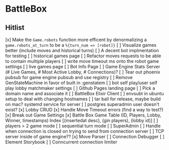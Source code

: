 # BattleBox

## Hitlist

[x] Make the `Game.robots` function more efficent by denormalizing a `game.robots_at_turn` to be a `%{turn_num => [robot]}`
[ ] Visualize games better (include moves and historical turns)
[ ] A decent bot implmentation for testing
[ ] historical games page
[ ] Refactor moves requests to be able to contain multiple players
[ ] write move timeout ms onto the robot game settings
[ ] live games page
[ ] Bot Info Page
[ ] Game Engine Stats Server (# Live Games, # Most Active Lobby, # Connections)?
[ ] Tear out phoenix pubsub for game engine pubsub and use registry
[ ] Remove GenStateMachine in favor of built in :genstatem
[ ] bot self play/user self play lobby matchmaker settings
[ ] Github Pages landing page
[ ] Pick a domain name and associate it
[ ] BattleBox Elixir Client
[ ] envsubt in ubuntu setup to deal with changing hostnames
[ ] tar ball for release, maybe build on mac? systemd service for server
[ ] postgres superadmin user doesn't exist?
[x] Lobby CRUD
[x] Handle Move Timeout errors (find a way to test?)
[x] Break out Game Settings
[x] Battle Box Game Table (ID, Players, Lobby, Winner, timestamps) Index [(insertedat desc), (gin players), (lobby id)]
[ ] players > 2 game mode
[ ] sequential turn mode
[ ] SuperAdmin
[ ] Handle when connection is closed on trying to send from connection server
[ ] TCP server inside of game engine??
[x] Move Parser
[ ] Connection Debugger
[ ] Element Storybook
[ ] Conncurrent connection limiter
